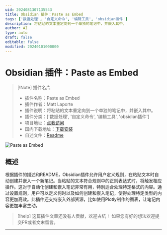 ```yaml
---
uid: 2024081307135543
title: Obsidian 插件：Paste as Embed
tags: ['数据处理', '自定义命令', '编辑工具', 'obsidian插件']
description: 将粘贴的文本重定向到一个单独的笔记中，并嵌入其中。
author: AI
type: auto
draft: false
editable: false
modified: 20240101000000
---
```


# Obsidian 插件：Paste as Embed

> [!Note] 插件名片
> - 插件名称：Paste as Embed
> - 插件作者：Matt Laporte
> - 插件说明：将粘贴的文本重定向到一个单独的笔记中，并嵌入其中。
> - 插件分类：['数据处理', '自定义命令', '编辑工具', 'obsidian插件']
> - 项目地址：[点我访问](https://github.com/mlprt/obsidian-paste-as-embed)
> - 国内下载地址：[下载安装](https://pkmer.cn/products/plugin/pluginMarket/?paste-as-embed)
> - 自述文件：[Readme](https://ghproxy.net/https://raw.githubusercontent.com/mlprt/obsidian-paste-as-embed/master/README.md)

![Paste as Embed](https://cdn.pkmer.cn/covers/paste-as-embed.png!pkmer)

## 概述

根据插件的描述和README，Obsidian插件允许用户定义规则，在粘贴文本时自动创建并嵌入一个新笔记。当粘贴的文本符合规则中的正则表达式时，将触发相应操作。这对于自动化创建和嵌入笔记非常有用，特别适合处理特定格式的内容。通过设置规则，用户可以定义何时以及如何创建和嵌入笔记，使得处理特定类型的内容更加高效。此插件还支持嵌入外部资源，比如使用Plotly制作的图表，让笔记内容更加丰富生动。


> [!help] 
> 这篇插件文章还没有人贡献，欢迎占坑！
> 如果您有好的想法欢迎提交PR或者文末留言。
> 

---



